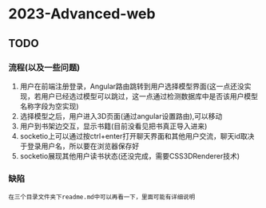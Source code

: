 # 2023-Advanced-web

## TODO

### 流程(以及一些问题)

1. 用户在前端注册登录，Angular路由跳转到用户选择模型界面(这一点还没实现，若用户已经选过模型可以跳过，这一点通过检测数据库中是否该用户模型名称字段为空实现)
2. 选择模型之后，用户进入3D页面(通过angular设置路由),可以移动
3. 用户到书架边交互，显示书籍(目前没看见把书真正导入进来)
4. socketio上可以通过按ctrl+enter打开聊天界面和其他用户交流，聊天id取决于登录用户名，所以要在浏览器保存好
5. socketio展现其他用户读书状态(还没完成，需要CSS3DRenderer技术)

### 缺陷

    在三个目录文件夹下readme.md中可以再看一下，里面可能有详细说明
